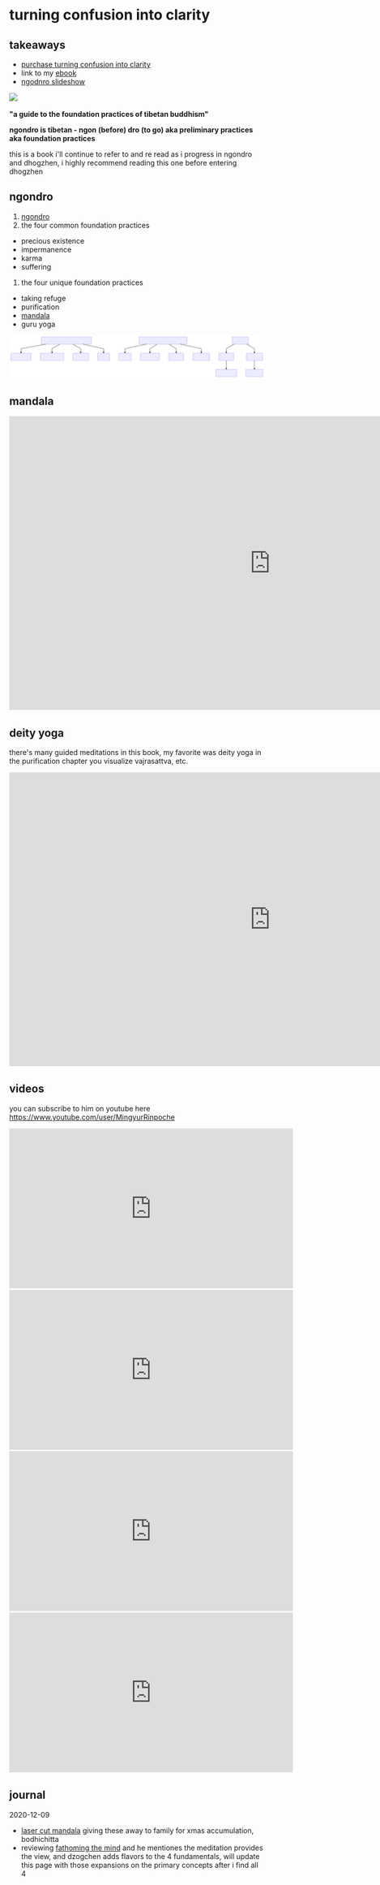 # turning confusion into clarity

## takeaways

- [purchase turning confusion into clarity](https://www.shambhala.com/turning-confusion-into-clarity-3118.html)
- link to my [ebook](https://books.google.com/ebooks/app#reader/KoDFKAAAAEAJ/GBS.PA1)
- [ngodnro slideshow](../ngondro.html)

![](https://www.shambhala.com/media/catalog/product/optimized/b/e/be3bfddc9aaab03f1bb8d79ef398ccce/9781611801217_1.png)

**"a guide to the foundation practices of tibetan buddhism"**

**ngondro is tibetan - ngon (before) dro (to go) aka preliminary practices aka foundation practices**

this is a book i'll continue to refer to and re read as i progress in ngondro and dhogzhen, i highly recommend reading this one before entering dhogzhen

## ngondro

1. [ngondro](https://www.rigpawiki.org/index.php?title=ngondro)
1. the four common foundation practices

* precious existence
* impermanence
* karma
* suffering

1. the four unique foundation practices

* taking refuge
* purification
* [mandala](https://youtu.be/7Vznv7gslu0)
* guru yoga

![t](images/tcic.svg)

## mandala

<iframe width="1029" height="579" src="https://www.youtube.com/embed/r2PQg6mws4k" frameborder="0" allow="accelerometer; autoplay; clipboard-write; encrypted-media; gyroscope; picture-in-picture" allowfullscreen></iframe>

## deity yoga

there's many guided meditations in this book, my favorite was deity yoga in the purification chapter you visualize vajrasattva, etc.

<iframe width="1029" height="579" src="https://www.youtube.com/embed/MtYKcP-73JA" frameborder="0" allow="accelerometer; autoplay; clipboard-write; encrypted-media; gyroscope; picture-in-picture" allowfullscreen></iframe>

## videos

you can subscribe to him on youtube here <https://www.youtube.com/user/MingyurRinpoche>

<iframe width="560" height="315" src="https://www.youtube.com/embed/B7YDcLP2DeY" frameborder="0" allow="accelerometer; autoplay; encrypted-media; gyroscope; picture-in-picture" allowfullscreen></iframe>

<iframe width="560" height="315" src="https://www.youtube.com/embed/YJqvCKymjDc" frameborder="0" allow="accelerometer; autoplay; encrypted-media; gyroscope; picture-in-picture" allowfullscreen></iframe>

<iframe width="560" height="315" src="https://www.youtube.com/embed/nyOe1jJbXV0" frameborder="0" allow="accelerometer; autoplay; encrypted-media; gyroscope; picture-in-picture" allowfullscreen></iframe>

<iframe width="560" height="315" src="https://www.youtube.com/embed/Qf3ngQmtwsw" frameborder="0" allow="accelerometer; autoplay; encrypted-media; gyroscope; picture-in-picture" allowfullscreen></iframe>

## journal

2020-12-09

* [laser cut mandala](../dzogchen/mandala/) giving these away to family for xmas accumulation, bodhichitta
* reviewing [fathoming the mind](fathoming.md) and he mentiones the meditation provides the view, and dzogchen adds flavors to the 4 fundamentals, will update this page with those expansions on the primary concepts after i find all 4
